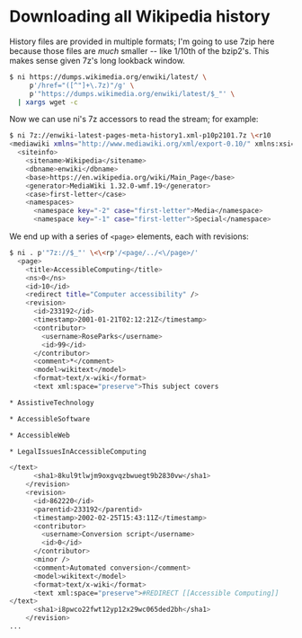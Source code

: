 # Downloading all Wikipedia history
History files are provided in multiple formats; I'm going to use 7zip here
because those files are _much_ smaller -- like 1/10th of the bzip2's. This makes
sense given 7z's long lookback window.

```sh
$ ni https://dumps.wikimedia.org/enwiki/latest/ \
     p'/href="([^"]+\.7z)"/g' \
     p'"https://dumps.wikimedia.org/enwiki/latest/$_"' \
  | xargs wget -c
```

Now we can use ni's 7z accessors to read the stream; for example:

```sh
$ ni 7z://enwiki-latest-pages-meta-history1.xml-p10p2101.7z \<r10
<mediawiki xmlns="http://www.mediawiki.org/xml/export-0.10/" xmlns:xsi="http://www.w3.org/2001/XMLSchema-instance" xsi:schemaLocation="http://www.mediawiki.org/xml/export-0.10/ http://www.mediawiki.org/xml/export-0.10.xsd" version="0.10" xml:lang="en">
  <siteinfo>
    <sitename>Wikipedia</sitename>
    <dbname>enwiki</dbname>
    <base>https://en.wikipedia.org/wiki/Main_Page</base>
    <generator>MediaWiki 1.32.0-wmf.19</generator>
    <case>first-letter</case>
    <namespaces>
      <namespace key="-2" case="first-letter">Media</namespace>
      <namespace key="-1" case="first-letter">Special</namespace>
```

We end up with a series of `<page>` elements, each with revisions:

```sh
$ ni . p'"7z://$_"' \<\<rp'/<page/../<\/page>/'
  <page>
    <title>AccessibleComputing</title>
    <ns>0</ns>
    <id>10</id>
    <redirect title="Computer accessibility" />
    <revision>
      <id>233192</id>
      <timestamp>2001-01-21T02:12:21Z</timestamp>
      <contributor>
        <username>RoseParks</username>
        <id>99</id>
      </contributor>
      <comment>*</comment>
      <model>wikitext</model>
      <format>text/x-wiki</format>
      <text xml:space="preserve">This subject covers

* AssistiveTechnology

* AccessibleSoftware

* AccessibleWeb

* LegalIssuesInAccessibleComputing

</text>
      <sha1>8kul9tlwjm9oxgvqzbwuegt9b2830vw</sha1>
    </revision>
    <revision>
      <id>862220</id>
      <parentid>233192</parentid>
      <timestamp>2002-02-25T15:43:11Z</timestamp>
      <contributor>
        <username>Conversion script</username>
        <id>0</id>
      </contributor>
      <minor />
      <comment>Automated conversion</comment>
      <model>wikitext</model>
      <format>text/x-wiki</format>
      <text xml:space="preserve">#REDIRECT [[Accessible Computing]]
</text>
      <sha1>i8pwco22fwt12yp12x29wc065ded2bh</sha1>
    </revision>
...
```
